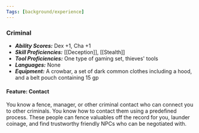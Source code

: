 ```yaml
---
Tags: [background/experience]
---
```

### Criminal
- ***Ability Scores:*** Dex +1, Cha +1
- ***Skill Proficiencies:*** [[Deception]], [[Stealth]]
- ***Tool Proficiencies:*** One type of gaming set, thieves' tools
- ***Languages:*** None
- ***Equipment:*** A crowbar, a set of dark common clothes including a hood, and a belt pouch containing 15 gp

#### Feature: Contact
You know a fence, manager, or other criminal contact who can connect you to other criminals. You know how to contact them using a predefined process. These people can fence valuables off the record for you, launder coinage, and find trustworthy friendly NPCs who can be negotiated with.